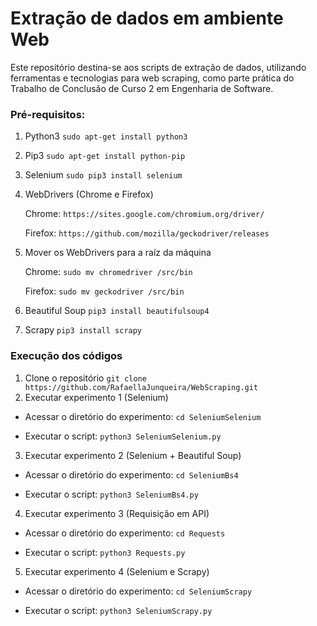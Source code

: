# Extração de dados em ambiente Web
Este repositório destina-se aos scripts de extração de dados, utilizando ferramentas e tecnologias para web scraping, como parte prática do Trabalho de Conclusão de Curso 2 em Engenharia de Software.

### Pré-requisitos:
1. Python3 ``` sudo apt-get install python3 ```

2. Pip3 ```sudo apt-get install python-pip```

3. Selenium ```sudo pip3 install selenium```

4. WebDrivers (Chrome e Firefox)

     Chrome: ```https://sites.google.com/chromium.org/driver/```

     Firefox: ```https://github.com/mozilla/geckodriver/releases```
     
5. Mover os WebDrivers para a raíz da máquina

     Chrome: ```sudo mv chromedriver /src/bin```

     Firefox: ```sudo mv geckodriver /src/bin```

6. Beautiful Soup ```pip3 install beautifulsoup4```

7. Scrapy ```pip3 install scrapy```

### Execução dos códigos

1. Clone o repositório ```git clone https://github.com/RafaellaJunqueira/WebScraping.git```
2. Executar experimento 1 (Selenium)
- Acessar o diretório do experimento:
``` cd SeleniumSelenium ```

- Executar o script: ```python3 SeleniumSelenium.py```

3. Executar experimento 2 (Selenium + Beautiful Soup)
- Acessar o diretório do experimento:
``` cd SeleniumBs4 ```

- Executar o script: ```python3 SeleniumBs4.py```

4. Executar experimento 3 (Requisição em API)
- Acessar o diretório do experimento:
``` cd Requests ```

- Executar o script: ```python3 Requests.py```

5. Executar experimento 4 (Selenium e Scrapy)
- Acessar o diretório do experimento:
``` cd SeleniumScrapy ```

- Executar o script: ```python3 SeleniumScrapy.py```


<!-- 
## Referências - dicas
[Site para baixar os driver](https://github.com/mozilla/geckodriver/releases)

[Video sobre webdriver](https://www.youtube.com/watch?v=Ot10qzrb13c)
 -->
